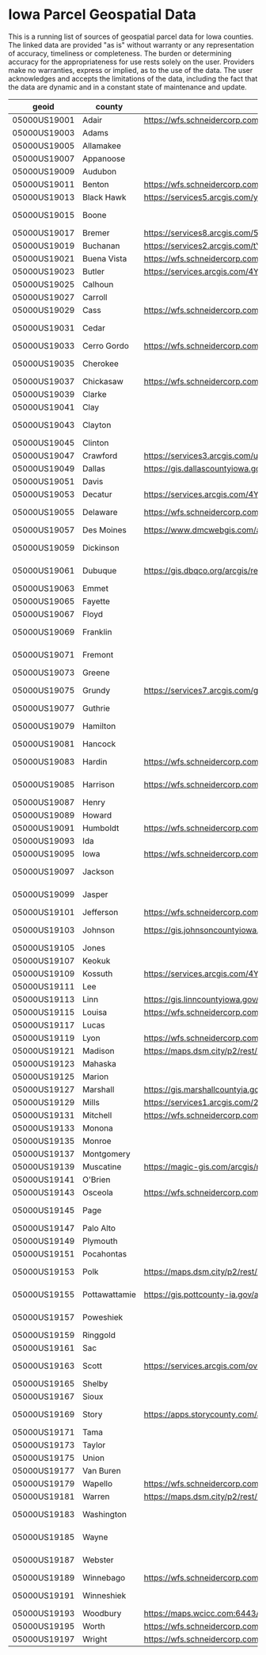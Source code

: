 # Iowa Parcel Geospatial Data
This is a running list of sources of geospatial parcel data for Iowa counties. The linked data are provided "as is" without warranty or any representation of accuracy, timeliness or completeness. The burden or determining accuracy for the appropriateness for use rests solely on the user. Providers make no warranties, express or implied, as to the use of the data. The user acknowledges and accepts the limitations of the data, including the fact that the data are dynamic and in a constant state of maintenance and update.

|geoid       |county       |service                                                                                                     |parcels                                                                                                                                                                                                         |iowagisdata                                                                              |iowagisdata_notes         |
|------------|-------------|------------------------------------------------------------------------------------------------------------|----------------------------------------------------------------------------------------------------------------------------------------------------------------------------------------------------------------|-----------------------------------------------------------------------------------------|--------------------------|
|05000US19001|Adair        |https://wfs.schneidercorp.com/arcgis/rest/services/AdairCountyIA_WFS/MapServer                              |https://wfs.schneidercorp.com/arcgis/rest/services/AdairCountyIA_WFS/MapServer/0                                                                                                                                |                                                                                         |                          |
|05000US19003|Adams        |                                                                                                            |                                                                                                                                                                                                                |                                                                                         |                          |
|05000US19005|Allamakee    |                                                                                                            |                                                                                                                                                                                                                |                                                                                         |                          |
|05000US19007|Appanoose    |                                                                                                            |                                                                                                                                                                                                                |                                                                                         |                          |
|05000US19009|Audubon      |                                                                                                            |                                                                                                                                                                                                                |                                                                                         |                          |
|05000US19011|Benton       |https://wfs.schneidercorp.com/arcgis/rest/services/BentonCountyIA_WFS/MapServer                             |https://wfs.schneidercorp.com/arcgis/rest/services/BentonCountyIA_WFS/MapServer/0                                                                                                                               |                                                                                         |                          |
|05000US19013|Black Hawk   |https://services5.arcgis.com/ya62ECiavqTkK0wv/arcgis/rest/services                                          |https://services5.arcgis.com/ya62ECiavqTkK0wv/arcgis/rest/services/ParcelData/FeatureServer                                                                                                                     |                                                                                         |                          |
|05000US19015|Boone        |                                                                                                            |                                                                                                                                                                                                                |https://www.iowagisdata.org/index.php/apps/files/files/232?dir=/County/Boone/Open        |                          |
|05000US19017|Bremer       |https://services8.arcgis.com/5fdnasK4g70Ve01j/arcgis/rest/services/Bremer_County_Reference_Map/FeatureServer|https://services8.arcgis.com/5fdnasK4g70Ve01j/ArcGIS/rest/services/Bremer_County_Reference_Map/FeatureServer/8                                                                                                  |                                                                                         |                          |
|05000US19019|Buchanan     |https://services2.arcgis.com/tYzMC5F5v21mpREX/arcgis/rest/services                                          |https://services2.arcgis.com/tYzMC5F5v21mpREX/arcgis/rest/services/Parcel_data_all/FeatureServer                                                                                                                |                                                                                         |                          |
|05000US19021|Buena Vista  |https://wfs.schneidercorp.com/arcgis/rest/services/BuenaVistaCountyIA_WFS/MapServer                         |https://wfs.schneidercorp.com/arcgis/rest/services/BuenaVistaCountyIA_WFS/MapServer/1                                                                                                                           |                                                                                         |                          |
|05000US19023|Butler       |https://services.arcgis.com/4YineAQdtmx0tv46/ArcGIS/rest/services/ButlerIAFeatures/FeatureServer            |https://services.arcgis.com/4YineAQdtmx0tv46/ArcGIS/rest/services/ButlerIAFeatures/FeatureServer/3                                                                                                              |                                                                                         |                          |
|05000US19025|Calhoun      |                                                                                                            |                                                                                                                                                                                                                |                                                                                         |                          |
|05000US19027|Carroll      |                                                                                                            |                                                                                                                                                                                                                |                                                                                         |                          |
|05000US19029|Cass         |https://wfs.schneidercorp.com/arcgis/rest/services/CassCountyIA_WFS/MapServer                               |https://wfs.schneidercorp.com/arcgis/rest/services/CassCountyIA_WFS/MapServer/0                                                                                                                                 |                                                                                         |                          |
|05000US19031|Cedar        |                                                                                                            |https://services.arcgis.com/PFvIQefqmvWD9XbB/ArcGIS/rest/services/Cedar_County_IA_Parcels_and_Muni/FeatureServer/1                                                                                              |https://www.iowagisdata.org/index.php/apps/files/files/713?dir=/County/Cedar/Open        |                          |
|05000US19033|Cerro Gordo  |https://wfs.schneidercorp.com/arcgis/rest/services/CerroGordoCountyIA_WFS/MapServer                         |https://wfs.schneidercorp.com/arcgis/rest/services/CerroGordoCountyIA_WFS/MapServer/0                                                                                                                           |                                                                                         |                          |
|05000US19035|Cherokee     |                                                                                                            |                                                                                                                                                                                                                |https://www.iowagisdata.org/index.php/apps/files/files/715?dir=/County/Cherokee/Open     |                          |
|05000US19037|Chickasaw    |https://wfs.schneidercorp.com/arcgis/rest/services/ChickasawCountyIA_WFS/MapServer                          |https://wfs.schneidercorp.com/arcgis/rest/services/ChickasawCountyIA_WFS/MapServer/0                                                                                                                            |                                                                                         |                          |
|05000US19039|Clarke       |                                                                                                            |                                                                                                                                                                                                                |                                                                                         |                          |
|05000US19041|Clay         |                                                                                                            |                                                                                                                                                                                                                |                                                                                         |                          |
|05000US19043|Clayton      |                                                                                                            |https://services9.arcgis.com/jb7kNQO9B8zwLCAh/ArcGIS/rest/services/Clayton_County_Iowa_Stand_Maps_WFL1/FeatureServer/1                                                                                          |https://www.iowagisdata.org/index.php/apps/files/files/719?dir=/County/Clayton/Open      |                          |
|05000US19045|Clinton      |                                                                                                            |                                                                                                                                                                                                                |                                                                                         |                          |
|05000US19047|Crawford     |https://services3.arcgis.com/uwUOPltmS5vV1WmH/ArcGIS/rest/services/CrawfordIAFeatures/FeatureServer         |https://services3.arcgis.com/uwUOPltmS5vV1WmH/ArcGIS/rest/services/CrawfordIAFeatures/FeatureServer/6                                                                                                           |                                                                                         |                          |
|05000US19049|Dallas       |https://gis.dallascountyiowa.gov/arcgis/rest/services                                                       |https://gis.dallascountyiowa.gov/arcgis/rest/services/Assessor/AssessorData/MapServer/88                                                                                                                        |                                                                                         |                          |
|05000US19051|Davis        |                                                                                                            |                                                                                                                                                                                                                |                                                                                         |                          |
|05000US19053|Decatur      |https://services.arcgis.com/4YineAQdtmx0tv46/ArcGIS/rest/services/DecaturIAFeatures/FeatureServer           |https://services.arcgis.com/4YineAQdtmx0tv46/ArcGIS/rest/services/DecaturIAFeatures/FeatureServer/3                                                                                                             |                                                                                         |                          |
|05000US19055|Delaware     |https://wfs.schneidercorp.com/arcgis/rest/services/DelawareCountyIA_WFS/MapServer                           |https://wfs.schneidercorp.com/arcgis/rest/services/DelawareCountyIA_WFS/MapServer/2                                                                                                                             |https://www.iowagisdata.org/index.php/apps/files/files/350870?dir=/County/Delaware       |                          |
|05000US19057|Des Moines   |https://www.dmcwebgis.com/arcgis/rest/services                                                              |https://www.dmcwebgis.com/arcgis/rest/services/Assessor/PropertyClass/MapServer/0                                                                                                                               |                                                                                         |                          |
|05000US19059|Dickinson    |                                                                                                            |                                                                                                                                                                                                                |https://www.iowagisdata.org/index.php/apps/files/files/768?dir=/County/Dickinson/Open    |                          |
|05000US19061|Dubuque      |https://gis.dbqco.org/arcgis/rest/services                                                                  |https://gis.dbqco.org/arcgis/rest/services/Assessor/Reappraisal/MapServer                                                                                                                                       |https://www.iowagisdata.org/index.php/apps/files/files/773?dir=/County/Dubuque/Open      |                          |
|05000US19063|Emmet        |                                                                                                            |                                                                                                                                                                                                                |                                                                                         |                          |
|05000US19065|Fayette      |                                                                                                            |                                                                                                                                                                                                                |                                                                                         |                          |
|05000US19067|Floyd        |                                                                                                            |                                                                                                                                                                                                                |                                                                                         |                          |
|05000US19069|Franklin     |                                                                                                            |                                                                                                                                                                                                                |https://www.iowagisdata.org/index.php/apps/files/files/786?dir=/County/Franklin/Open     |no parcels                |
|05000US19071|Fremont      |                                                                                                            |                                                                                                                                                                                                                |https://www.iowagisdata.org/index.php/apps/files/files/793?dir=/County/Fremont/Open      |                          |
|05000US19073|Greene       |                                                                                                            |                                                                                                                                                                                                                |                                                                                         |                          |
|05000US19075|Grundy       |https://services7.arcgis.com/gdl6d769M9WXfbgM/arcgis/rest/services                                          |https://services7.arcgis.com/gdl6d769M9WXfbgM/arcgis/rest/services/Grundy_County_Parcels/FeatureServer                                                                                                          |https://www.iowagisdata.org/index.php/apps/files/files/245?dir=/County/Grundy            |                          |
|05000US19077|Guthrie      |                                                                                                            |                                                                                                                                                                                                                |                                                                                         |                          |
|05000US19079|Hamilton     |                                                                                                            |                                                                                                                                                                                                                |https://www.iowagisdata.org/index.php/apps/files/files/36975?dir=/County/Hamilton/Open   |                          |
|05000US19081|Hancock      |                                                                                                            |                                                                                                                                                                                                                |                                                                                         |                          |
|05000US19083|Hardin       |https://wfs.schneidercorp.com/arcgis/rest/services/HardinCountyIA_AGS/MapServer                             |https://wfs.schneidercorp.com/arcgis/rest/services/HardinCountyIA_AGS/MapServer/37                                                                                                                              |https://www.iowagisdata.org/index.php/apps/files/files/248?dir=/County/Hardin            |                          |
|05000US19085|Harrison     |https://wfs.schneidercorp.com/arcgis/rest/services/HarrisonCountyIA_WFS/MapServer                           |https://wfs.schneidercorp.com/arcgis/rest/services/HarrisonCountyIA_WFS/MapServer/0                                                                                                                             |https://www.iowagisdata.org/index.php/apps/files/files/833?dir=/County/Harrison/Open     |no parcels                |
|05000US19087|Henry        |                                                                                                            |                                                                                                                                                                                                                |                                                                                         |                          |
|05000US19089|Howard       |                                                                                                            |                                                                                                                                                                                                                |                                                                                         |                          |
|05000US19091|Humboldt     |https://wfs.schneidercorp.com/arcgis/rest/services/HumboldtCountyIA_WFS/MapServer                           |https://wfs.schneidercorp.com/arcgis/rest/services/HumboldtCountyIA_WFS/MapServer/0                                                                                                                             |                                                                                         |                          |
|05000US19093|Ida          |                                                                                                            |                                                                                                                                                                                                                |                                                                                         |                          |
|05000US19095|Iowa         |https://wfs.schneidercorp.com/arcgis/rest/services/IowaCountyIA_WFS/MapServer                               |https://wfs.schneidercorp.com/arcgis/rest/services/IowaCountyIA_WFS/MapServer/0                                                                                                                                 |                                                                                         |                          |
|05000US19097|Jackson      |                                                                                                            |https://services9.arcgis.com/MwhmgVod3RReV4Us/arcgis/rest/services/Parcels/FeatureServer                                                                                                                        |https://www.iowagisdata.org/index.php/apps/files/files/840?dir=/County/Jackson/Open      |                          |
|05000US19099|Jasper       |                                                                                                            |https://services7.arcgis.com/gw2LC2HdjEQbBIyL/ArcGIS/rest/services/County_Parcels_Public_View/FeatureServer/9                                                                                                   |https://www.iowagisdata.org/index.php/apps/files/files/251?dir=/County/Jasper            |parcels in IowaOneCall zip|
|05000US19101|Jefferson    |https://wfs.schneidercorp.com/arcgis/rest/services/JeffersonCountyIA_WFS/MapServer                          |https://wfs.schneidercorp.com/arcgis/rest/services/JeffersonCountyIA_WFS/MapServer/37                                                                                                                           |                                                                                         |                          |
|05000US19103|Johnson      |https://gis.johnsoncountyiowa.gov/arcgis/rest/services                                                      |https://gis.johnsoncountyiowa.gov/arcgis/rest/services/Parcels_WFS/MapServer/2                                                                                                                                  |https://www.iowagisdata.org/index.php/apps/files/files/854?dir=/County/Johnson/Open      |                          |
|05000US19105|Jones        |                                                                                                            |                                                                                                                                                                                                                |                                                                                         |                          |
|05000US19107|Keokuk       |                                                                                                            |                                                                                                                                                                                                                |                                                                                         |                          |
|05000US19109|Kossuth      |https://services.arcgis.com/4YineAQdtmx0tv46/ArcGIS/rest/services/KossuthIAFeatures/FeatureServer           |https://services.arcgis.com/4YineAQdtmx0tv46/ArcGIS/rest/services/KossuthIAFeatures/FeatureServer/6                                                                                                             |                                                                                         |                          |
|05000US19111|Lee          |                                                                                                            |https://services1.arcgis.com/DI59pGRbGVB0nAAA/ArcGIS/rest/services/PARCELS/FeatureServer                                                                                                                        |                                                                                         |                          |
|05000US19113|Linn         |https://gis.linncountyiowa.gov/ags/rest/services                                                            |https://gis.linncountyiowa.gov/ags/rest/services/RealEstate/mapLandRecords/MapServer/15                                                                                                                         |                                                                                         |                          |
|05000US19115|Louisa       |https://wfs.schneidercorp.com/arcgis/rest/services/LouisaCountyIA_WFS/MapServer                             |https://wfs.schneidercorp.com/arcgis/rest/services/LouisaCountyIA_WFS/MapServer/0                                                                                                                               |                                                                                         |                          |
|05000US19117|Lucas        |                                                                                                            |                                                                                                                                                                                                                |                                                                                         |                          |
|05000US19119|Lyon         |https://wfs.schneidercorp.com/arcgis/rest/services/LyonCountyIA_WFS/MapServer                               |https://wfs.schneidercorp.com/arcgis/rest/services/LyonCountyIA_WFS/MapServer/0                                                                                                                                 |                                                                                         |                          |
|05000US19121|Madison      |https://maps.dsm.city/p2/rest/services/External                                                             |https://maps.dsm.city/p2/rest/services/External/EXTDynamicShowMeMyHouse/MapServer/18                                                                                                                            |                                                                                         |                          |
|05000US19123|Mahaska      |                                                                                                            |https://services7.arcgis.com/gw2LC2HdjEQbBIyL/ArcGIS/rest/services/County_Parcels_Public_View/FeatureServer/7                                                                                                   |                                                                                         |                          |
|05000US19125|Marion       |                                                                                                            |https://services7.arcgis.com/gw2LC2HdjEQbBIyL/ArcGIS/rest/services/County_Parcels_Public_View/FeatureServer/6                                                                                                   |                                                                                         |                          |
|05000US19127|Marshall     |https://gis.marshallcountyia.gov/arcgis/rest/services                                                       |https://gis.marshallcountyia.gov/arcgis/rest/services/WebParcels/MapServer/0                                                                                                                                    |                                                                                         |                          |
|05000US19129|Mills        |https://services1.arcgis.com/20XE3PmEegLQbaze/arcgis/rest/services                                          |https://services1.arcgis.com/20XE3PmEegLQbaze/ArcGIS/rest/services/Parcels/FeatureServer                                                                                                                        |                                                                                         |                          |
|05000US19131|Mitchell     |https://wfs.schneidercorp.com/arcgis/rest/services/MitchellCountyIA_WFS/MapServer                           |https://wfs.schneidercorp.com/arcgis/rest/services/MitchellCountyIA_WFS/MapServer/0                                                                                                                             |                                                                                         |                          |
|05000US19133|Monona       |                                                                                                            |                                                                                                                                                                                                                |                                                                                         |                          |
|05000US19135|Monroe       |                                                                                                            |                                                                                                                                                                                                                |                                                                                         |                          |
|05000US19137|Montgomery   |                                                                                                            |                                                                                                                                                                                                                |                                                                                         |                          |
|05000US19139|Muscatine    |https://magic-gis.com/arcgis/rest/services                                                                  |https://magic-gis.com/arcgis/rest/services/MAGIC_Landbase/MuscatineParcels/MapServer                                                                                                                            |                                                                                         |                          |
|05000US19141|O'Brien      |                                                                                                            |                                                                                                                                                                                                                |                                                                                         |                          |
|05000US19143|Osceola      |https://wfs.schneidercorp.com/arcgis/rest/services/OsceolaCountyIA_WFS/MapServer                            |https://wfs.schneidercorp.com/arcgis/rest/services/OsceolaCountyIA_WFS/MapServer/1                                                                                                                              |                                                                                         |                          |
|05000US19145|Page         |                                                                                                            |                                                                                                                                                                                                                |https://www.iowagisdata.org/index.php/apps/files/files/900?dir=/County/Page/Open         |                          |
|05000US19147|Palo Alto    |                                                                                                            |                                                                                                                                                                                                                |                                                                                         |                          |
|05000US19149|Plymouth     |                                                                                                            |                                                                                                                                                                                                                |                                                                                         |                          |
|05000US19151|Pocahontas   |                                                                                                            |                                                                                                                                                                                                                |                                                                                         |                          |
|05000US19153|Polk         |https://maps.dsm.city/p2/rest/services/External                                                             |https://maps.dsm.city/p2/rest/services/External/EXTDynamicShowMeMyHouse/MapServer/18                                                                                                                            |https://www.iowagisdata.org/index.php/apps/files/files/914?dir=/County/Polk/Open         |                          |
|05000US19155|Pottawattamie|https://gis.pottcounty-ia.gov/arcgis/rest/services                                                          |https://gis.pottcounty-ia.gov/arcgis/rest/services/OpenData/MapServer/0                                                                                                                                         |https://www.iowagisdata.org/index.php/apps/files/files/919?dir=/County/Pottawattamie/Open|                          |
|05000US19157|Poweshiek    |                                                                                                            |https://services7.arcgis.com/gw2LC2HdjEQbBIyL/ArcGIS/rest/services/County_Parcels_Public_View/FeatureServer/8                                                                                                   |https://www.iowagisdata.org/index.php/apps/files/files/926?dir=/County/Poweshiek/Open    |                          |
|05000US19159|Ringgold     |                                                                                                            |https://services8.arcgis.com/mB38qVcGOm8ztiWD/arcgis/rest/services/Ringgold_County/FeatureServer                                                                                                                |                                                                                         |                          |
|05000US19161|Sac          |                                                                                                            |                                                                                                                                                                                                                |                                                                                         |                          |
|05000US19163|Scott        |https://services.arcgis.com/ovln19YRWV44nBqV/arcgis/rest/services/                                          |https://services.arcgis.com/ovln19YRWV44nBqV/ArcGIS/rest/services/Cadastral/FeatureServer/3                                                                                                                     |https://www.iowagisdata.org/index.php/apps/files/files/935?dir=/County/Scott/Open        |                          |
|05000US19165|Shelby       |                                                                                                            |                                                                                                                                                                                                                |                                                                                         |                          |
|05000US19167|Sioux        |                                                                                                            |                                                                                                                                                                                                                |                                                                                         |                          |
|05000US19169|Story        |https://apps.storycounty.com/arcgis/rest/services                                                           |https://apps.storycounty.com/arcgis/rest/services/parcels/MapServer                                                                                                                                             |https://www.iowagisdata.org/index.php/apps/files/files/947?dir=/County/Story/Open        |                          |
|05000US19171|Tama         |                                                                                                            |                                                                                                                                                                                                                |                                                                                         |                          |
|05000US19173|Taylor       |                                                                                                            |                                                                                                                                                                                                                |                                                                                         |                          |
|05000US19175|Union        |                                                                                                            |                                                                                                                                                                                                                |                                                                                         |                          |
|05000US19177|Van Buren    |                                                                                                            |                                                                                                                                                                                                                |                                                                                         |                          |
|05000US19179|Wapello      |https://wfs.schneidercorp.com/arcgis/rest/services/WapelloCountyIA_WFS/MapServer                            |https://wfs.schneidercorp.com/arcgis/rest/services/WapelloCountyIA_WFS/MapServer/0                                                                                                                              |                                                                                         |                          |
|05000US19181|Warren       |https://maps.dsm.city/p2/rest/services/External                                                             |https://maps.dsm.city/p2/rest/services/External/EXTDynamicShowMeMyHouse/MapServer/18                                                                                                                            |                                                                                         |                          |
|05000US19183|Washington   |                                                                                                            |                                                                                                                                                                                                                |https://www.iowagisdata.org/index.php/apps/files/files/968?dir=/County/Washington/Open   |                          |
|05000US19185|Wayne        |                                                                                                            |https://services8.arcgis.com/PrsPdsflms4LbDeT/arcgis/rest/services/Outstanding_Taxes/FeatureServer; https://services8.arcgis.com/PrsPdsflms4LbDeT/ArcGIS/rest/services/Wayne_County_Vacant_Parcels/FeatureServer|                                                                                         |                          |
|05000US19187|Webster      |                                                                                                            |                                                                                                                                                                                                                |https://www.iowagisdata.org/index.php/apps/files/files/975?dir=/County/Webster/Open      |                          |
|05000US19189|Winnebago    |https://wfs.schneidercorp.com/arcgis/rest/services/WinnebagoCountyIA_WFS/MapServer                          |https://wfs.schneidercorp.com/arcgis/rest/services/WinnebagoCountyIA_WFS/MapServer/12                                                                                                                           |                                                                                         |                          |
|05000US19191|Winneshiek   |                                                                                                            |                                                                                                                                                                                                                |https://www.iowagisdata.org/index.php/apps/files/files/982?dir=/County/Winneshiek/Open   |                          |
|05000US19193|Woodbury     |https://maps.wcicc.com:6443/arcgis/rest/services                                                            |https://maps.wcicc.com:6443/arcgis/rest/services/ParcelDataFlex/MapServer/0                                                                                                                                     |                                                                                         |                          |
|05000US19195|Worth        |https://wfs.schneidercorp.com/arcgis/rest/services/WorthCountyIA_WFS/MapServer                              |https://wfs.schneidercorp.com/arcgis/rest/services/WorthCountyIA_WFS/MapServer/0                                                                                                                                |                                                                                         |                          |
|05000US19197|Wright       |https://wfs.schneidercorp.com/arcgis/rest/services/WrightCountyIA_WFS/MapServer                             |https://wfs.schneidercorp.com/arcgis/rest/services/WrightCountyIA_WFS/MapServer/2                                                                                                                               |                                                                                         |                          |
